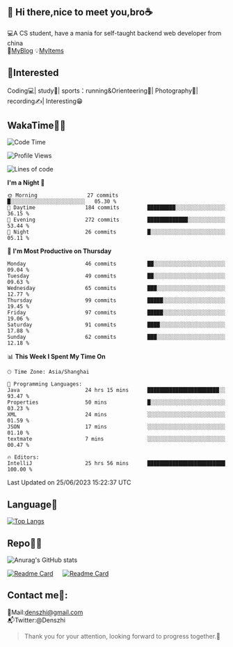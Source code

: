 👋 Hi there,nice to meet you,bro☕
---
💻A CS student, have a mania for self-taught backend web developer from china   
👣[MyBlog](https://github.com/HealUP/MyBlog)
💡[MyItems](https://healup.github.io/)

 <!-- waka-box start -->
 <!-- waka-box end -->
 
🧲**Interested**
--
Coding💻| study📖| sports：running&Orienteering🏃‍| Photography📸| recording✍️| Interesting😁

WakaTime👨‍💻
---
<!--START_SECTION:waka-->
![Code Time](http://img.shields.io/badge/Code%20Time-208%20hrs%2034%20mins-blue)

![Profile Views](http://img.shields.io/badge/Profile%20Views-8-blue)

![Lines of code](https://img.shields.io/badge/From%20Hello%20World%20I%27ve%20Written-166.5%20thousand%20lines%20of%20code-blue)

**I'm a Night 🦉** 

```text
🌞 Morning                27 commits          █░░░░░░░░░░░░░░░░░░░░░░░░   05.30 % 
🌆 Daytime                184 commits         █████████░░░░░░░░░░░░░░░░   36.15 % 
🌃 Evening                272 commits         █████████████░░░░░░░░░░░░   53.44 % 
🌙 Night                  26 commits          █░░░░░░░░░░░░░░░░░░░░░░░░   05.11 % 
```
📅 **I'm Most Productive on Thursday** 

```text
Monday                   46 commits          ██░░░░░░░░░░░░░░░░░░░░░░░   09.04 % 
Tuesday                  49 commits          ██░░░░░░░░░░░░░░░░░░░░░░░   09.63 % 
Wednesday                65 commits          ███░░░░░░░░░░░░░░░░░░░░░░   12.77 % 
Thursday                 99 commits          █████░░░░░░░░░░░░░░░░░░░░   19.45 % 
Friday                   97 commits          █████░░░░░░░░░░░░░░░░░░░░   19.06 % 
Saturday                 91 commits          ████░░░░░░░░░░░░░░░░░░░░░   17.88 % 
Sunday                   62 commits          ███░░░░░░░░░░░░░░░░░░░░░░   12.18 % 
```


📊 **This Week I Spent My Time On** 

```text
🕑︎ Time Zone: Asia/Shanghai

💬 Programming Languages: 
Java                     24 hrs 15 mins      ███████████████████████░░   93.47 % 
Properties               50 mins             █░░░░░░░░░░░░░░░░░░░░░░░░   03.23 % 
XML                      24 mins             ░░░░░░░░░░░░░░░░░░░░░░░░░   01.59 % 
JSON                     17 mins             ░░░░░░░░░░░░░░░░░░░░░░░░░   01.10 % 
textmate                 7 mins              ░░░░░░░░░░░░░░░░░░░░░░░░░   00.47 % 

🔥 Editors: 
IntelliJ                 25 hrs 56 mins      █████████████████████████   100.00 % 
```


 Last Updated on 25/06/2023 15:22:37 UTC
<!--END_SECTION:waka-->

Language🚀
---
[![Top Langs](https://github-readme-stats.vercel.app/api/top-langs/?username=HealUP&layout=compact&hide_border=true)](https://github.com/HealUP)

Repo🧑‍💻
---
![Anurag's GitHub stats](https://github-readme-stats.vercel.app/api?username=HealUP&count_private=true&show_icons=true&theme=gruvbox&hide_border=true) 

[![Readme Card](https://github-readme-stats.vercel.app/api/pin/?username=HealUP&repo=InternetEy&theme=transparent)](https://github.com/HealUP/InternetEy) &emsp;
[![Readme Card](https://github-readme-stats.vercel.app/api/pin/?username=HealUP&repo=CampusExperience&theme=transparent)](https://github.com/HealUP/CampusExperience)


Contact me📱:
---
📮Mail:denszhi@gmail.com  
📬Twitter:@Denszhi  

> Thank you for your attention, looking forward to progress together.🎉
